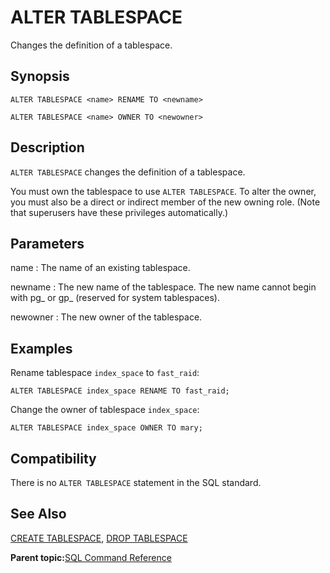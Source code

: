 # ALTER TABLESPACE 

Changes the definition of a tablespace.

## Synopsis 

``` {#sql_command_synopsis}
ALTER TABLESPACE <name> RENAME TO <newname>

ALTER TABLESPACE <name> OWNER TO <newowner>
```

## Description 

`ALTER TABLESPACE` changes the definition of a tablespace.

You must own the tablespace to use `ALTER TABLESPACE`. To alter the owner, you must also be a direct or indirect member of the new owning role. \(Note that superusers have these privileges automatically.\)

## Parameters 

name
:   The name of an existing tablespace.

newname
:   The new name of the tablespace. The new name cannot begin with pg\_ or gp\_ \(reserved for system tablespaces\).

newowner
:   The new owner of the tablespace.

## Examples 

Rename tablespace `index_space` to `fast_raid`:

```
ALTER TABLESPACE index_space RENAME TO fast_raid;
```

Change the owner of tablespace `index_space`:

```
ALTER TABLESPACE index_space OWNER TO mary;
```

## Compatibility 

There is no `ALTER TABLESPACE` statement in the SQL standard.

## See Also 

[CREATE TABLESPACE](CREATE_TABLESPACE.html), [DROP TABLESPACE](DROP_TABLESPACE.html)

**Parent topic:**[SQL Command Reference](../sql_commands/sql_ref.html)

